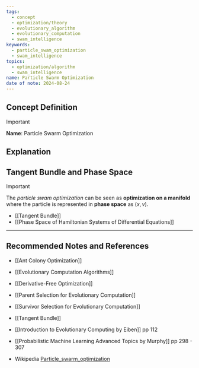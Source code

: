 ```yaml
---
tags:
  - concept
  - optimization/theory
  - evolutionary_algorithm
  - evolutionary_computation
  - swam_intelligence
keywords:
  - particle_swam_optimization
  - swam_intelligence
topics:
  - optimization/algorithm
  - swam_intelligence
name: Particle Swarm Optimization
date of note: 2024-08-24
---
```


## Concept Definition

>[!important]
>**Name**: Particle Swarm Optimization



## Explanation



## Tangent Bundle and Phase Space

>[!important] 
>The *particle swam optimization* can be seen as **optimization on a manifold** where the particle is represented in **phase space** as $(x, v)$.

- [[Tangent Bundle]]
- [[Phase Space of Hamiltonian Systems of Differential Equations]]





-----------
##  Recommended Notes and References


- [[Ant Colony Optimization]]
- [[Evolutionary Computation Algorithms]]
- [[Derivative-Free Optimization]]

- [[Parent Selection for Evolutionary Computation]]
- [[Survivor Selection for Evolutionary Computation]]

- [[Tangent Bundle]]



- [[Introduction to Evolutionary Computing by Eiben]] pp 112
- [[Probabilistic Machine Learning Advanced Topics by Murphy]] pp 298 - 307
- Wikipedia [Particle_swarm_optimization](https://en.wikipedia.org/wiki/Particle_swarm_optimization)